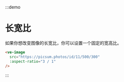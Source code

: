 :::demo

# 长宽比

如果你想改变图像的长宽比，你可以设置一个固定的宽高比。

```html
<ve-image 
  src="https://picsum.photos/id/11/500/300"
  :aspect-ratio="3 / 1"
/>
```

:::